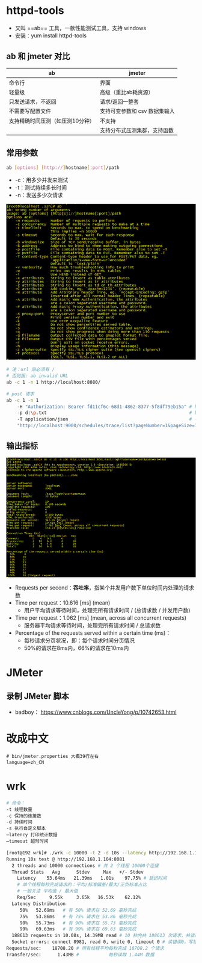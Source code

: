 
# httpd-tools

- 又叫 ==ab== 工具，一款性能测试工具，支持 windows
- 安装：yum install httpd-tools

## ab 和 jmeter 对比

| ab                               | jmeter                        |
| -------------------------------- | ----------------------------- |
| 命令行                           | 界面                          |
| 轻量级                           | 高级（重比ab耗资源）          |
| 只发送请求，不返回               | 请求/返回一整套               |
| 不需要写配置文件                 | 支持可变参数和 csv 数据集输入 |
| 支持精确时间压测（如压测10分钟） | 不支持                        |
|                                  | 支持分布式压测集群，支持函数  |

## 常用参数

```bash
ab [options] [http://]hostname[:port]/path
```

- -c：用多少并发来测试
- -t：测试持续多长时间
- -n：发送多少次请求

![img](ab.assets/clipboard.png)

```bash
# 注：url 后必须有 /
# 否则报: ab invalid URL
ab -c 1 -n 1 http://localhost:8080/
```

```bash
# post 请求
ab -c 1 -n 1
	-H "Authorization: Bearer fd11cf6c-68d1-4862-8377-5f8df79eb15a" # header里的参数，这里是携带的token
	-p d:\p.txt                                                     # body里的参数，p.txt里是json格式的数据（这里只写了{}）
	-T application/json                                             # -p 和 -T 要成对用，表示请求数据的格式为json
	"http://localhost:9000/schedules/trace/list?pageNumber=1&pageSize=10" # 请求地址，用引号括起来，否则分在pageSize报错
```

## 输出指标

![img](ab.assets/clipboard-1588915747930.png)

- Requests per second：**吞吐率**，指某个并发用户数下单位时间内处理的请求数
- Time per request：10.616 [ms] (mean)
  - 用户平均请求等待时间，处理完所有请求时间 / (总请求数 / 并发用户数)
- Time per request：1.062 [ms]  (mean, across all concurrent requests)
  - 服务器平均请求等待时间，处理完所有请求时间 / 总请求数
- Percentage of the requests served within a certain time (ms)：
  - 每秒请求分页状况，即：每个请求时间分页情况
  - 50%的请求在8ms内，66%的请求在10ms内



# JMeter

## 录制 JMeter 脚本

- badboy： https://www.cnblogs.com/UncleYong/p/10742653.html

# 改成中文

```properties
# bin/jmeter.properties 大概39行左右
language=zh_CN
```

# wrk

```bash
# 命令：
-t 线程数量
-c 保持的连接数
-d 持续时间
-s 执行自定义脚本
–latency 打印统计数据
–timeout 超时时间
```

```bash
[root@192 wrk]# ./wrk -c 10000 -t 2 -d 10s --latency http://192.168.1.104:8081
Running 10s test @ http://192.168.1.104:8081
  2 threads and 10000 connections # 共 2 个线程 10000个连接
  Thread Stats   Avg      Stdev     Max   +/- Stdev
    Latency    53.64ms   21.39ms   1.01s    97.75% # 延迟时间
    # 单个线程每秒完成请求的：平均/标准偏差/最大/正负标准占比
    # 一般关注 平均值 / 最大值
    Req/Sec     9.55k     3.65k   16.53k    62.12%
  Latency Distribution
     50%   52.69ms   # 有 50% 请求在 52.69 毫秒完成
     75%   53.86ms   # 有 75% 请求在 53.86 毫秒完成
     90%   55.73ms   # 有 90% 请求在 55.73 毫秒完成
     99%   69.63ms   # 有 99% 请求在 69.63 毫秒完成
  188613 requests in 10.08s, 14.39MB read # 10 秒内共 188613 次请求，共读取 14.39M 数据
  Socket errors: connect 8981, read 0, write 0, timeout 0 # 读错误0，写错误0，超时0
Requests/sec:    18708.20 # 所有线程平均每秒完成 18708.2 个请求
Transfer/sec:      1.43MB #           每秒读取 1.44M 数据
```

